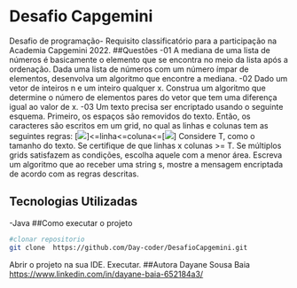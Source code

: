 # Desafio Capgemini
Desafio de programação- Requisito classificatório para a participação na Academia Capgemini 2022.
##Questões
-01 A mediana de uma lista de números é basicamente o elemento que se encontra no meio da lista após a ordenação.
Dada uma lista de números com um número ímpar de elementos, desenvolva um algoritmo que encontre a mediana.
-02 Dado um vetor de inteiros n e um inteiro qualquer x.
Construa um algoritmo que determine o número de elementos pares do vetor que tem uma diferença igual ao valor de x.
-03 Um texto precisa ser encriptado usando o seguinte esquema. Primeiro, os espaços são removidos do texto. 
Então, os caracteres são escritos em um grid, no qual as linhas e colunas tem as seguintes regras:
[<img src="https://www.google.com/chart?cht=tx&chf=bg,s,FFFFFF00&chco=000000&chl=%5Csqrt%7BT%7D" />]<=linha<=coluna<=[<img src="https://www.google.com/chart?cht=tx&chf=bg,s,FFFFFF00&chco=000000&chl=%5Csqrt%7BT%7D" />]
Considere T, como o tamanho do texto.
Se certifique de que linhas x colunas >= T.
Se múltiplos grids satisfazem as condições, escolha aquele com a menor área.
Escreva um algoritmo que ao receber uma string s, mostre a mensagem encriptada de acordo com as regras descritas.
## Tecnologias Utilizadas
-Java
##Como executar o projeto
``` bash
#clonar repositorio
git clone  https://github.com/Day-coder/DesafioCapgemini.git
```
Abrir o projeto na sua IDE.
Executar.
##Autora
Dayane Sousa Baia
https://www.linkedin.com/in/dayane-baia-652184a3/
